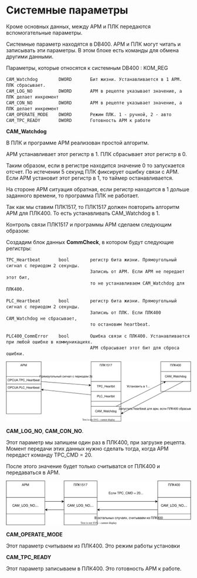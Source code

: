 # Системные параметры

Кроме основных данных, между АРМ и ПЛК передаются вспомогательные параметры.

Системные параметр находятся в DB400. АРМ и ПЛК могут читать и записывать эти параметры. В этом блоке есть команды для обмена другими данными.

Параметры, которые относятся к системным DB400 : KOM_REG
```
CAM_Watchdog        DWORD       Бит жизни. Устанавливается в 1 АРМ. ПЛК сбрасывает. 
CAM_LOG_NO          DWORD       АРМ в рецепте указывает значение, а ПЛК делает инкремент
CAM_CON_NO          DWORD       АРМ в рецепте указывает значение, а ПЛК делает инкремент
CAM_OPERATE_MODE    DWORD       Режим ПЛК. 1 - ручной, 2 - авто
CAM_TPC_READY       DWORD       Готовность АРМ к работе
```

**CAM_Watchdog**

В ПЛК и программе АРМ реализован простой алгоритм.

АРМ устанавливает этот регистр в 1.
ПЛК сбрасывает этот регистр в 0. 

Таким образом, если в регистре находится значение 0 то запускается отсчет. По истечении 5 секунд ПЛК фиксирует ошибку связи с АРМ. Если АРМ установит этот регистр в 1, то таймер останавливается.

На стороне АРМ ситуация обратная, если регистр находится в 1 дольше заданного времени, то программа ПЛК не работает.

Так как мы ставим ПЛК1517, то ПЛК1517 должен повторить алгоритм АРМ для ПЛК400. То есть устанавливать CAM_Watchdog в 1.

Контроль связи ПЛК1517 и программы АРМ сделаем следующим образом:

Создадим блок данных **CommCheck**, в котором будут следующие регистры:
```
TPC_Heartbeat       bool        регистр бита жизни. Прямоугольный сигнал с периодом 2 секунды. 
                                Записиь от АРМ. Если АРМ не передает этот бит, 
                                то не устанавливаем CAM_Watchdog для ПЛК400.

PLC_Heartbeat       bool        регистр бита жизни. Прямоугольный сигнал с периодом 2 секунды. 
                                Записиь от ПЛК. Если ПЛК400 CAM_Watchdog не сбрасывает, 
                                то остановим heartbeat.

PLC400_CommError    bool        Ошибка связи с ПЛК400. Устанавливается при любой ошибке в коммуникациях.
                                АРМ сбрасывает этот бит для сброса ошибки.
```

![](Схема%20CAM_Watchdog.drawio.svg)

**CAM_LOG_NO**, **CAM_CON_NO**.

Этот параметр мы запишем один раз в ПЛК400, при загрузке рецепта. Момент передачи этих данных нужно сделать тогда, когда АРМ передаст команду TPC_CMD = 20.

После этого значение будет только считыватся от ПЛК400 и передаваться в АРМ.

![](Схема%20CAM_LOGNO.drawio.svg)

**CAM_OPERATE_MODE**

Этот параметр считываем из ПЛК400. Это режим работы установки

**CAM_TPC_READY**

Этот параметр записываем в ПЛК400. Это готовность АРМ к работе.
